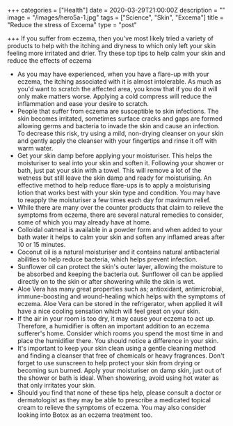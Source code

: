 +++
categories = ["Health"]
date = 2020-03-29T21:00:00Z
description = ""
image = "/images/hero5a-1.jpg"
tags = ["Science", "Skin", "Excema"]
title = "Reduce the stress of Excema"
type = "post"

+++
If you suffer from eczema, then you've most likely tried a variety of products to help with the itching and dryness to which only left your skin feeling more irritated and drier. Try these top tips to help calm your skin and reduce the effects of eczema

* As you may have experienced, when you have a flare-up with your eczema, the itching associated with it is almost intolerable. As much as you'd want to scratch the affected area, you know that if you do it will only make matters worse. Applying a cold compress will reduce the inflammation and ease your desire to scratch.
* People that suffer from eczema are susceptible to skin infections. The skin becomes irritated, sometimes surface cracks and gaps are formed allowing germs and bacteria to invade the skin and cause an infection. To decrease this risk, try using a mild, non-drying cleanser on your skin and gently apply the cleanser with your fingertips and rinse it off with warm water.
* Get your skin damp before applying your moisturiser. This helps the moisturiser to seal into your skin and soften it. Following your shower or bath, just pat your skin with a towel. This will remove a lot of the wetness but still leave the skin damp and ready for moisturising. An effective method to help reduce flare-ups is to apply a moisturising lotion that works best with your skin type and condition. You may have to reapply the moisturiser a few times each day for maximum relief.
* While there are many over the counter products that claim to relieve the symptoms from eczema, there are several natural remedies to consider, some of which you may already have at home.
* Colloidal oatmeal is available in a powder form and when added to your bath water it helps to calm your skin and soften any inflamed areas after 10 or 15 minutes.
* Coconut oil is a natural moisturiser and it contains natural antibacterial abilities to help reduce bacteria, which helps prevent infection.
* Sunflower oil can protect the skin's outer layer, allowing the moisture to be absorbed and keeping the bacteria out. Sunflower oil can be applied directly on to the skin or after showering while the skin is wet.
* Aloe Vera has many great properties such as; antioxidant, antimicrobial, immune-boosting and wound-healing which helps with the symptoms of eczema. Aloe Vera can be stored in the refrigerator, when applied it will have a nice cooling sensation which will feel great on your skin.
* If the air in your room is too dry, it may cause your eczema to act up. Therefore, a humidifier is often an important addition to an eczema sufferer's home. Consider which rooms you spend the most time in and place the humidifier there. You should notice a difference in your skin.
* It's important to keep your skin clean using a gentle cleaning method and finding a cleanser that free of chemicals or heavy fragrances. Don't forget to use sunscreen to help protect your skin from drying or becoming sun burned. Apply your moisturiser on damp skin, just out of the shower or bath is ideal. When showering, avoid using hot water as that only irritates your skin.
* Should you find that none of these tips help, please consult a doctor or dermatologist as they may be able to prescribe a medicated topical cream to relieve the symptoms of eczema. You may also consider looking into Botox as an eczema treatment too.